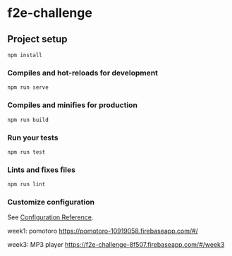 # f2e-challenge

## Project setup
```
npm install
```

### Compiles and hot-reloads for development
```
npm run serve
```

### Compiles and minifies for production
```
npm run build
```


### Run your tests
```
npm run test
```

### Lints and fixes files
```
npm run lint
```

### Customize configuration
See [Configuration Reference](https://cli.vuejs.org/config/).

week1: pomotoro
https://pomotoro-10919058.firebaseapp.com/#/

week3: MP3 player
https://f2e-challenge-8f507.firebaseapp.com/#/week3
